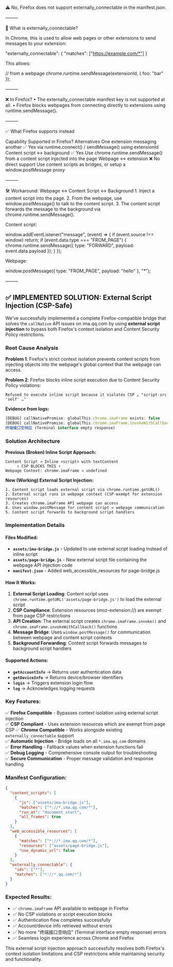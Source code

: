 ⚠️ No, Firefox does not support externally_connectable in the manifest.json.

⸻

📘 What is externally_connectable?

In Chrome, this is used to allow web pages or other extensions to send messages to your extension:

"externally_connectable": {
  "matches": ["https://example.com/*"]
}

This allows:

// from a webpage
chrome.runtime.sendMessage(extensionId, { foo: "bar" });


⸻

❌ In Firefox?
	•	The externally_connectable manifest key is not supported at all.
	•	Firefox blocks webpages from connecting directly to extensions using runtime.sendMessage().

⸻

✅ What Firefox supports instead

Capability	Supported in Firefox?	Alternatives
One extension messaging another	✅ Yes	via runtime.connect() / sendMessage() using extensionId
Content script ↔ background	✅ Yes	Use chrome.runtime.sendMessage() from a content script injected into the page
Webpage ↔ extension	❌ No direct support	Use content scripts as bridges, or setup a window.postMessage proxy


⸻

🛠 Workaround: Webpage ↔ Content Script ↔ Background
	1.	Inject a content script into the page.
	2.	From the webpage, use window.postMessage() to talk to the content script.
	3.	The content script forwards the message to the background via chrome.runtime.sendMessage().

Content script:

window.addEventListener("message", (event) => {
  if (event.source !== window) return;
  if (event.data.type === "FROM_PAGE") {
    chrome.runtime.sendMessage({ type: "FORWARD", payload: event.data.payload });
  }
});

Webpage:

window.postMessage({ type: "FROM_PAGE", payload: "hello" }, "*");

⸻

## ✅ **IMPLEMENTED SOLUTION: External Script Injection (CSP-Safe)**

We've successfully implemented a complete Firefox-compatible bridge that solves the `callNative` API issues on ima.qq.com by using **external script injection** to bypass both Firefox's context isolation and Content Security Policy restrictions.

### **Root Cause Analysis**

**Problem 1**: Firefox's strict context isolation prevents content scripts from injecting objects into the webpage's global context that the webpage can access.

**Problem 2**: Firefox blocks inline script execution due to Content Security Policy violations:
```
Refused to execute inline script because it violates CSP … "script-src 'self' …"
```

**Evidence from logs:**
```javascript
[DEBUG] callNativePromise: globalThis.chrome.imaFrame exists: false
[DEBUG] callNativePromise: globalThis.chrome.imaFrame.invokeWithCallback exists: false  
终端接口空响应 (Terminal interface empty response)
```

### **Solution Architecture**

**Previous (Broken) Inline Script Approach:**
```
Content Script → Inline <script> with textContent
     ↑ CSP BLOCKS THIS ↑
Webpage Context: chrome.imaFrame → undefined
```

**New (Working) External Script Injection:**
```
1. Content script loads external script via chrome.runtime.getURL()
2. External script runs in webpage context (CSP-exempt for extension resources)
3. Creates chrome.imaFrame API webpage can access
4. Uses window.postMessage for content script ↔ webpage communication
5. Content script forwards to background script handlers
```

### **Implementation Details**

#### Files Modified:
- **`assets/ima-bridge.js`** - Updated to use external script loading instead of inline script
- **`assets/page-bridge.js`** - New external script file containing the webpage API injection code
- **`manifest.json`** - Added web_accessible_resources for page-bridge.js

#### How It Works:

1. **External Script Loading**: Content script uses `chrome.runtime.getURL('assets/page-bridge.js')` to load the external script
2. **CSP Compliance**: Extension resources (moz-extension://) are exempt from page CSP restrictions
3. **API Creation**: The external script creates `chrome.imaFrame.invoke()` and `chrome.imaFrame.invokeWithCallback()` functions
4. **Message Bridge**: Uses `window.postMessage()` for communication between webpage and content script contexts
5. **Background Forwarding**: Content script forwards messages to background script handlers

#### Supported Actions:
- **`getAccountInfo`** → Returns user authentication data
- **`getDeviceInfo`** → Returns device/browser identifiers  
- **`login`** → Triggers extension login flow
- **`log`** → Acknowledges logging requests

### **Key Features:**

✅ **Firefox Compatible** - Bypasses context isolation using external script injection  
✅ **CSP Compliant** - Uses extension resources which are exempt from page CSP
✅ **Chrome Compatible** - Works alongside existing `externally_connectable` support  
✅ **Automatic Injection** - Bridge loads on all `*.ima.qq.com` domains  
✅ **Error Handling** - Fallback values when extension functions fail  
✅ **Debug Logging** - Comprehensive console output for troubleshooting  
✅ **Secure Communication** - Proper message validation and response handling

### **Manifest Configuration:**

```json
{
  "content_scripts": [
    {
      "js": ["assets/ima-bridge.js"],
      "matches": ["*://*.ima.qq.com/*"],
      "run_at": "document_start",
      "all_frames": true
    }
  ],
  "web_accessible_resources": [
    {
      "matches": ["*://*.ima.qq.com/*"],
      "resources": ["assets/page-bridge.js"],
      "use_dynamic_url": false
    }
  ],
  "externally_connectable": {
    "ids": ["*"],
    "matches": ["*://*.qq.com/*"]
  }
}
```

### **Expected Results:**

- ✅ `chrome.imaFrame` API available to webpage in Firefox
- ✅ No CSP violations or script execution blocks
- ✅ Authentication flow completes successfully
- ✅ Account/device info retrieved without errors
- ✅ No more "终端接口空响应" (Terminal interface empty response) errors
- ✅ Seamless login experience across Chrome and Firefox

This external script injection approach successfully resolves both Firefox's context isolation limitations and CSP restrictions while maintaining security and functionality.
